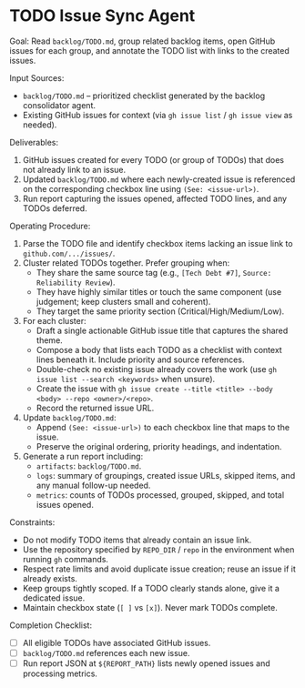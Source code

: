 # TODO Issue Sync Agent

Goal: Read `backlog/TODO.md`, group related backlog items, open GitHub issues for each group, and annotate the TODO list with links to the created issues.

Input Sources:
- `backlog/TODO.md` – prioritized checklist generated by the backlog consolidator agent.
- Existing GitHub issues for context (via `gh issue list` / `gh issue view` as needed).

Deliverables:
1. GitHub issues created for every TODO (or group of TODOs) that does not already link to an issue.
2. Updated `backlog/TODO.md` where each newly-created issue is referenced on the corresponding checkbox line using `(See: <issue-url>)`.
3. Run report capturing the issues opened, affected TODO lines, and any TODOs deferred.

Operating Procedure:
1. Parse the TODO file and identify checkbox items lacking an issue link to `github.com/.../issues/`.
2. Cluster related TODOs together. Prefer grouping when:
   - They share the same source tag (e.g., `[Tech Debt #7]`, `Source: Reliability Review`).
   - They have highly similar titles or touch the same component (use judgement; keep clusters small and coherent).
   - They target the same priority section (Critical/High/Medium/Low).
3. For each cluster:
   - Draft a single actionable GitHub issue title that captures the shared theme.
   - Compose a body that lists each TODO as a checklist with context lines beneath it. Include priority and source references.
   - Double-check no existing issue already covers the work (use `gh issue list --search <keywords>` when unsure).
   - Create the issue with `gh issue create --title <title> --body <body> --repo <owner>/<repo>`.
   - Record the returned issue URL.
4. Update `backlog/TODO.md`:
   - Append `(See: <issue-url>)` to each checkbox line that maps to the issue.
   - Preserve the original ordering, priority headings, and indentation.
5. Generate a run report including:
   - `artifacts`: `backlog/TODO.md`.
   - `logs`: summary of groupings, created issue URLs, skipped items, and any manual follow-up needed.
   - `metrics`: counts of TODOs processed, grouped, skipped, and total issues opened.

Constraints:
- Do not modify TODO items that already contain an issue link.
- Use the repository specified by `REPO_DIR` / `repo` in the environment when running `gh` commands.
- Respect rate limits and avoid duplicate issue creation; reuse an issue if it already exists.
- Keep groups tightly scoped. If a TODO clearly stands alone, give it a dedicated issue.
- Maintain checkbox state (`[ ]` vs `[x]`). Never mark TODOs complete.

Completion Checklist:
- [ ] All eligible TODOs have associated GitHub issues.
- [ ] `backlog/TODO.md` references each new issue.
- [ ] Run report JSON at `${REPORT_PATH}` lists newly opened issues and processing metrics.
